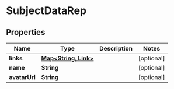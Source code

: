 

# SubjectDataRep


## Properties

Name | Type | Description | Notes
------------ | ------------- | ------------- | -------------
**links** | [**Map&lt;String, Link&gt;**](Link.md) |  |  [optional]
**name** | **String** |  |  [optional]
**avatarUrl** | **String** |  |  [optional]



